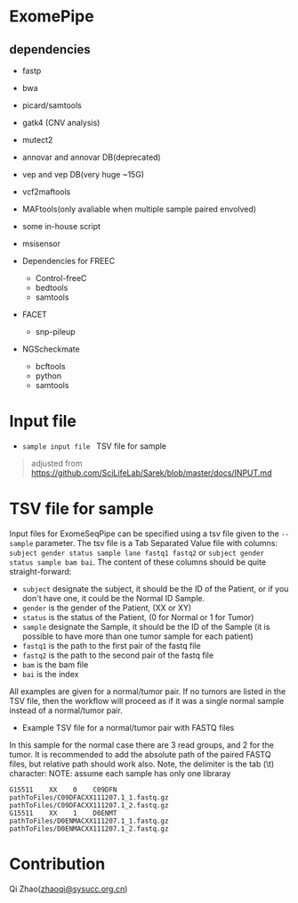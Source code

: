 # ExomePipe
## dependencies
   * fastp
   * bwa 
   * picard/samtools 
   * gatk4 (CNV analysis)
   * mutect2
   * annovar and annovar DB(deprecated)
   * vep and vep DB(very huge ~15G)
   * vcf2maftools
   * MAFtools(only avaliable when multiple sample paired envolved) 
   * some in-house script 
   * msisensor 

   * Dependencies for FREEC
        * Control-freeC
        * bedtools 
        * samtools 
   * FACET
        * snp-pileup

   * NGScheckmate
        * bcftools
        * python
        * samtools
   
# Input file 

*  `sample input file ` TSV file for sample
> adjusted from https://github.com/SciLifeLab/Sarek/blob/master/docs/INPUT.md
# TSV file for sample

Input files for ExomeSeqPipe can be specified using a tsv file given to the `--sample` parameter. The tsv file is a Tab Separated Value file with columns: `subject gender status sample lane fastq1 fastq2` or `subject gender status sample bam bai`.
The content of these columns should be quite straight-forward:

- `subject` designate the subject, it should be the ID of the Patient, or if you don't have one, it could be the Normal ID Sample.
- `gender` is the gender of the Patient, (XX or XY)
- `status` is the status of the Patient, (0 for Normal or 1 for Tumor)
- `sample` designate the Sample, it should be the ID of the Sample (it is possible to have more than one tumor sample for each patient)
- `fastq1` is the path to the first pair of the fastq file
- `fastq2` is the path to the second pair of the fastq file
- `bam` is the bam file
- `bai` is the index

All examples are given for a normal/tumor pair. If no tumors are listed in the TSV file, then the workflow will proceed as if it was a single normal sample instead of a normal/tumor pair.

* Example TSV file for a normal/tumor pair with FASTQ files

In this sample for the normal case there are 3 read groups, and 2 for the tumor. It is recommended to add the absolute path of the paired FASTQ files, but relative path should work also. Note, the delimiter is the tab (\t) character:
NOTE: assume each sample has only one libraray
```
G15511    XX    0    C09DFN    pathToFiles/C09DFACXX111207.1_1.fastq.gz    pathToFiles/C09DFACXX111207.1_2.fastq.gz
G15511    XX    1    D0ENMT    pathToFiles/D0ENMACXX111207.1_1.fastq.gz    pathToFiles/D0ENMACXX111207.1_2.fastq.gz
```

# Contribution

Qi Zhao(zhaoqi@sysucc.org.cn)
